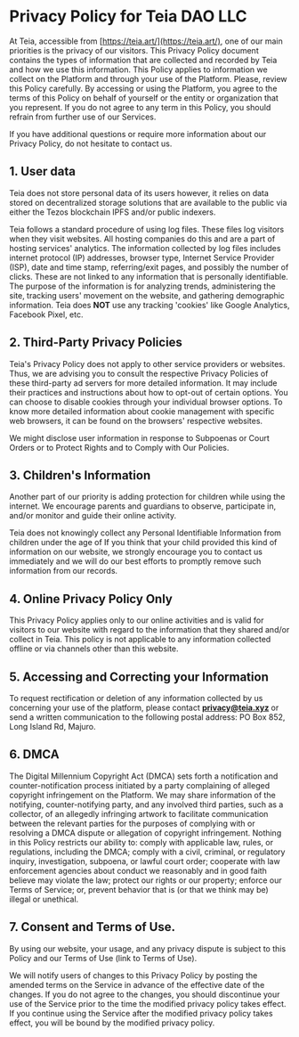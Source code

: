 #  Privacy Policy for Teia DAO LLC

At Teia, accessible from [https://teia.art/](https://teia.art/), one of our main priorities is the privacy of our visitors. This Privacy Policy document contains the types of information that are collected and recorded by Teia and how we use this information. This Policy applies to information we collect on the Platform and through your use of the Platform. Please, review this Policy carefully. By accessing or using the Platform, you agree to the terms of this Policy on behalf of yourself or the entity or organization that you represent. If you do not agree to any term in this Policy, you should refrain from further use of our Services.

If you have additional questions or require more information about our Privacy Policy, do not hesitate to contact us.

## 1. User data

Teia does not store personal data of its users however, it relies on data stored on decentralized storage solutions that are available to the public via either the Tezos blockchain IPFS and/or public indexers.

Teia follows a standard procedure of using log files. These files log visitors when they visit websites. All hosting companies do this and are a part of hosting services' analytics. The information collected by log files includes internet protocol (IP) addresses, browser type, Internet Service Provider (ISP), date and time stamp, referring/exit pages, and possibly the number of clicks. These are not linked to any information that is personally identifiable. The purpose of the information is for analyzing trends, administering the site, tracking users' movement on the website, and gathering demographic information. Teia does **NOT** use any tracking 'cookies' like Google Analytics, Facebook Pixel, etc.

## 2. Third-Party Privacy Policies

Teia's Privacy Policy does not apply to other service providers or websites. Thus, we are advising you to consult the respective Privacy Policies of these third-party ad servers for more detailed information. It may include their practices and instructions about how to opt-out of certain options. You can choose to disable cookies through your individual browser options. To know more detailed information about cookie management with specific web browsers, it can be found on the browsers' respective websites.

We might disclose user information in response to Subpoenas or Court Orders or to Protect Rights and to Comply with Our Policies.

## 3. Children's Information

Another part of our priority is adding protection for children while using the internet. We encourage parents and guardians to observe, participate in, and/or monitor and guide their online activity.

Teia does not knowingly collect any Personal Identifiable Information from children under the age of  If you think that your child provided this kind of information on our website, we strongly encourage you to contact us immediately and we will do our best efforts to promptly remove such information from our records.

## 4. Online Privacy Policy Only

This Privacy Policy applies only to our online activities and is valid for visitors to our website with regard to the information that they shared and/or collect in Teia. This policy is not applicable to any information collected offline or via channels other than this website.

## 5. Accessing and Correcting your Information

To request rectification or deletion of any information collected by us concerning your use of the platform, please contact **privacy@teia.xyz** or send a written communication to the following postal address: PO Box 852, Long Island Rd, Majuro.

## 6. DMCA

The Digital Millennium Copyright Act (DMCA) sets forth a notification and counter-notification process initiated by a party complaining of alleged copyright infringement on the Platform. We may share information of the notifying, counter-notifying party, and any involved third parties, such as a collector, of an allegedly infringing artwork to facilitate communication between the relevant parties for the purposes of complying with or resolving a DMCA dispute or allegation of copyright infringement. Nothing in this Policy restricts our ability to: comply with applicable law, rules, or regulations, including the DMCA; comply with a civil, criminal, or regulatory inquiry, investigation, subpoena, or lawful court order; cooperate with law enforcement agencies about conduct we reasonably and in good faith believe may violate the law; protect our rights or our property; enforce our Terms of Service; or, prevent behavior that is (or that we think may be) illegal or unethical.

## 7. Consent and Terms of Use.

By using our website, your usage, and any privacy dispute is subject to this Policy and our Terms of Use (link to Terms of Use).

We will notify users of changes to this Privacy Policy by posting the amended terms on the Service in advance of the effective date of the changes. If you do not agree to the changes, you should discontinue your use of the Service prior to the time the modified privacy policy takes effect. If you continue using the Service after the modified privacy policy takes effect, you will be bound by the modified privacy policy.
